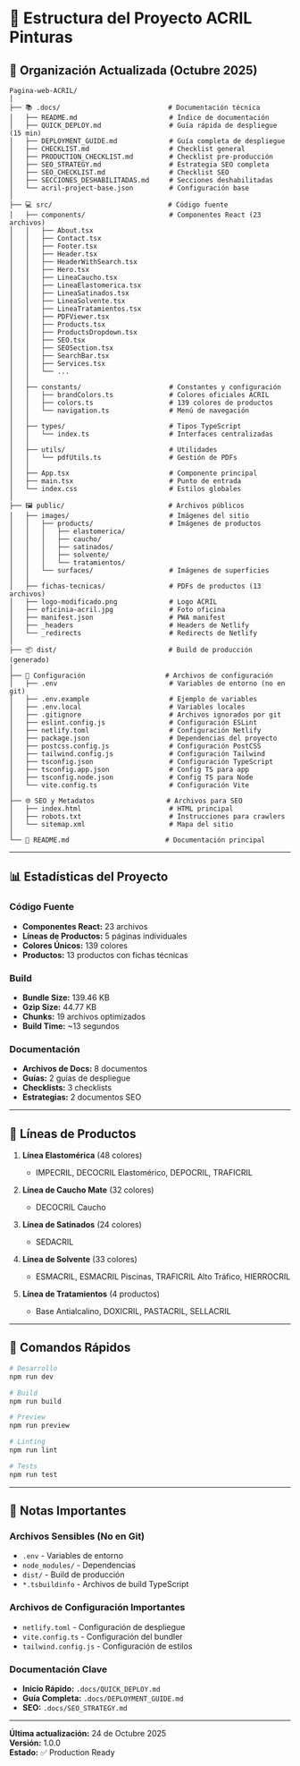 # 📂 Estructura del Proyecto ACRIL Pinturas

## 🎯 Organización Actualizada (Octubre 2025)

```
Pagina-web-ACRIL/
│
├── 📚 .docs/                           # Documentación técnica
│   ├── README.md                       # Índice de documentación
│   ├── QUICK_DEPLOY.md                 # Guía rápida de despliegue (15 min)
│   ├── DEPLOYMENT_GUIDE.md             # Guía completa de despliegue
│   ├── CHECKLIST.md                    # Checklist general
│   ├── PRODUCTION_CHECKLIST.md         # Checklist pre-producción
│   ├── SEO_STRATEGY.md                 # Estrategia SEO completa
│   ├── SEO_CHECKLIST.md                # Checklist SEO
│   ├── SECCIONES_DESHABILITADAS.md     # Secciones deshabilitadas
│   └── acril-project-base.json         # Configuración base
│
├── 💻 src/                             # Código fuente
│   ├── components/                     # Componentes React (23 archivos)
│   │   ├── About.tsx
│   │   ├── Contact.tsx
│   │   ├── Footer.tsx
│   │   ├── Header.tsx
│   │   ├── HeaderWithSearch.tsx
│   │   ├── Hero.tsx
│   │   ├── LineaCaucho.tsx
│   │   ├── LineaElastomerica.tsx
│   │   ├── LineaSatinados.tsx
│   │   ├── LineaSolvente.tsx
│   │   ├── LineaTratamientos.tsx
│   │   ├── PDFViewer.tsx
│   │   ├── Products.tsx
│   │   ├── ProductsDropdown.tsx
│   │   ├── SEO.tsx
│   │   ├── SEOSection.tsx
│   │   ├── SearchBar.tsx
│   │   ├── Services.tsx
│   │   └── ...
│   │
│   ├── constants/                      # Constantes y configuración
│   │   ├── brandColors.ts              # Colores oficiales ACRIL
│   │   ├── colors.ts                   # 139 colores de productos
│   │   └── navigation.ts               # Menú de navegación
│   │
│   ├── types/                          # Tipos TypeScript
│   │   └── index.ts                    # Interfaces centralizadas
│   │
│   ├── utils/                          # Utilidades
│   │   └── pdfUtils.ts                 # Gestión de PDFs
│   │
│   ├── App.tsx                         # Componente principal
│   ├── main.tsx                        # Punto de entrada
│   └── index.css                       # Estilos globales
│
├── 🖼️ public/                          # Archivos públicos
│   ├── images/                         # Imágenes del sitio
│   │   ├── products/                   # Imágenes de productos
│   │   │   ├── elastomerica/
│   │   │   ├── caucho/
│   │   │   ├── satinados/
│   │   │   ├── solvente/
│   │   │   └── tratamientos/
│   │   └── surfaces/                   # Imágenes de superficies
│   │
│   ├── fichas-tecnicas/                # PDFs de productos (13 archivos)
│   ├── logo-modificado.png             # Logo ACRIL
│   ├── oficinia-acril.jpg              # Foto oficina
│   ├── manifest.json                   # PWA manifest
│   ├── _headers                        # Headers de Netlify
│   └── _redirects                      # Redirects de Netlify
│
├── 📦 dist/                            # Build de producción (generado)
│
├── 🔧 Configuración                    # Archivos de configuración
│   ├── .env                            # Variables de entorno (no en git)
│   ├── .env.example                    # Ejemplo de variables
│   ├── .env.local                      # Variables locales
│   ├── .gitignore                      # Archivos ignorados por git
│   ├── eslint.config.js                # Configuración ESLint
│   ├── netlify.toml                    # Configuración Netlify
│   ├── package.json                    # Dependencias del proyecto
│   ├── postcss.config.js               # Configuración PostCSS
│   ├── tailwind.config.js              # Configuración Tailwind
│   ├── tsconfig.json                   # Configuración TypeScript
│   ├── tsconfig.app.json               # Config TS para app
│   ├── tsconfig.node.json              # Config TS para Node
│   └── vite.config.ts                  # Configuración Vite
│
├── 🌐 SEO y Metadatos                  # Archivos para SEO
│   ├── index.html                      # HTML principal
│   ├── robots.txt                      # Instrucciones para crawlers
│   └── sitemap.xml                     # Mapa del sitio
│
└── 📖 README.md                        # Documentación principal

```

---

## 📊 Estadísticas del Proyecto

### Código Fuente
- **Componentes React:** 23 archivos
- **Líneas de Productos:** 5 páginas individuales
- **Colores Únicos:** 139 colores
- **Productos:** 13 productos con fichas técnicas

### Build
- **Bundle Size:** 139.46 KB
- **Gzip Size:** 44.77 KB
- **Chunks:** 19 archivos optimizados
- **Build Time:** ~13 segundos

### Documentación
- **Archivos de Docs:** 8 documentos
- **Guías:** 2 guías de despliegue
- **Checklists:** 3 checklists
- **Estrategias:** 2 documentos SEO

---

## 🎨 Líneas de Productos

1. **Línea Elastomérica** (48 colores)
   - IMPECRIL, DECOCRIL Elastomérico, DEPOCRIL, TRAFICRIL

2. **Línea de Caucho Mate** (32 colores)
   - DECOCRIL Caucho

3. **Línea de Satinados** (24 colores)
   - SEDACRIL

4. **Línea de Solvente** (33 colores)
   - ESMACRIL, ESMACRIL Piscinas, TRAFICRIL Alto Tráfico, HIERROCRIL

5. **Línea de Tratamientos** (4 productos)
   - Base Antialcalino, DOXICRIL, PASTACRIL, SELLACRIL

---

## 🚀 Comandos Rápidos

```bash
# Desarrollo
npm run dev

# Build
npm run build

# Preview
npm run preview

# Linting
npm run lint

# Tests
npm run test
```

---

## 📝 Notas Importantes

### Archivos Sensibles (No en Git)
- `.env` - Variables de entorno
- `node_modules/` - Dependencias
- `dist/` - Build de producción
- `*.tsbuildinfo` - Archivos de build TypeScript

### Archivos de Configuración Importantes
- `netlify.toml` - Configuración de despliegue
- `vite.config.ts` - Configuración del bundler
- `tailwind.config.js` - Configuración de estilos

### Documentación Clave
- **Inicio Rápido:** `.docs/QUICK_DEPLOY.md`
- **Guía Completa:** `.docs/DEPLOYMENT_GUIDE.md`
- **SEO:** `.docs/SEO_STRATEGY.md`

---

**Última actualización:** 24 de Octubre 2025  
**Versión:** 1.0.0  
**Estado:** ✅ Production Ready
